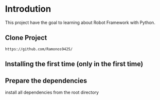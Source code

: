 # Introdution
This project have the goal to learning about Robot Framework with Python.


## Clone Project
`https://github.com/Ramonos9425/`
## Installing the first time (only in the first time)


## Prepare the dependencies
install all dependencies from the root directory
